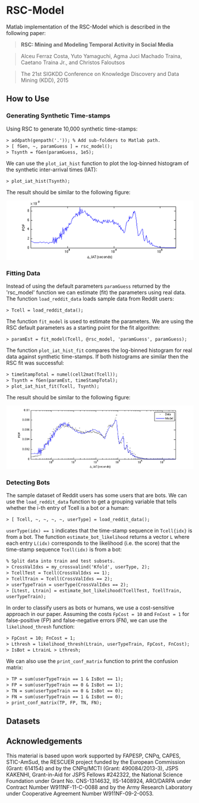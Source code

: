 RSC-Model
=========

Matlab implementation of the RSC-Model which is described in the following paper:

>**RSC: Mining and Modeling Temporal Activity in Social Media**

> Alceu Ferraz Costa, Yuto Yamaguchi, Agma Juci Machado Traina, Caetano Traina Jr., and Christos Faloutsos

> The 21st SIGKDD Conference on Knowledge Discovery and Data Mining (KDD), 2015

How to Use
----------

### Generating Synthetic Time-stamps

Using RSC to generate 10,000 synthetic time-stamps:

```
> addpath(genpath('.')); % Add sub-folders to Matlab path.
> [ fGen, ~, paramGuess ] = rsc_model();
> Tsynth = fGen(paramGuess, 1e5);
```

We can use the `plot_iat_hist` function to plot the log-binned histogram of the synthetic inter-arrival times (IAT):

```
> plot_iat_hist(Tsynth);
```

The result should be similar to the following figure:

![Log-Binned Histogram](/doc/synth_log_bin_hist.png?raw=true "Log-Binned Histogram")

### Fitting Data

Instead of using the default parameters `paramGuess` returned by the 'rsc_model' function we can estimate (fit) the parameters using real data. The function `load_reddit_data` loads sample data from Reddit users:

```
> Tcell = load_reddit_data();
```

The function `fit_model` is used to estimate the parameters. We are using the RSC default parameters as a starting point for the fit algorithm:
```
> paramEst = fit_model(Tcell, @rsc_model, 'paramGuess', paramGuess);
```

The function `plot_iat_hist_fit` compares the log-binned histogram for real data against synthetic time-stamps. If both histograms are similar then the RSC fit was successful:

```
> timeStampTotal = numel(cell2mat(Tcell));
> Tsynth = fGen(paramEst, timeStampTotal);
> plot_iat_hist_fit(Tcell, Tsynth);
```

The result should be similar to the following figure:

![Log-Binned Histogram](/doc/synth_log_bin_hist_fit.png?raw=true "Log-Binned Histogram Fit")

### Detecting Bots

The sample dataset of Reddit users has some users that are bots. We can use the `load_reddit_data` function to get a grouping variable that tells whether the i-th entry of Tcell is a bot or a human:

```
> [ Tcell, ~, ~, ~, ~, userType] = load_reddit_data();
```

`userType(idx) == 1` indicates that the time-stamp sequence in `Tcell{idx}` is from a bot. The function `estimate_bot_likelihood` returns a vector `L` where each entry `L(idx)` corresponds to the likelihood (i.e. the score) that the time-stamp sequence `Tcell(idx)` is from a bot:

```
% Split data into train and test subsets.
> CrossValIdxs = my_crossvalind('Kfold', userType, 2);
> TcellTest = Tcell(CrossValIdxs == 1);
> TcellTrain = Tcell(CrossValIdxs == 2);
> userTypeTrain = userType(CrossValIdxs == 2);
> [Ltest, Ltrain] = estimate_bot_likelihood(TcellTest, TcellTrain, userTypeTrain);
```

In order to classify users as bots or humans, we use a cost-sensitive approach in our paper. Assuming the costs `FpCost = 10` and `FnCost = 1` for false-positive (FP) and false-negative errors (FN), we can use the `likelihood_thresh` function:

```
> FpCost = 10; FnCost = 1;
> Lthresh = likelihood_thresh(Ltrain, userTypeTrain, FpCost, FnCost);
> IsBot = LtrainL > Lthresh;
```

We can also use the `print_conf_matrix` function to print the confusion matrix:

```
> TP = sum(userTypeTrain == 1 & IsBot == 1);
> FP = sum(userTypeTrain == 0 & IsBot == 1);
> TN = sum(userTypeTrain == 0 & IsBot == 0);
> FN = sum(userTypeTrain == 1 & IsBot == 0);
> print_conf_matrix(TP, FP, TN, FN);
```

Datasets
--------



Acknowledgements
----------------

This material is based upon work supported by
FAPESP,
CNPq,
CAPES,
STIC-AmSud,
the RESCUER project funded by the European Commission
(Grant: 614154) and by the CNPq/MCTI (Grant: 490084/2013-3),
JSPS KAKENHI, Grant-in-Aid for JSPS Fellows #242322,
the National Science Foundation under Grant No. CNS-1314632, IIS-1408924,
ARO/DARPA under Contract Number W911NF-11-C-0088
and by the Army Research Laboratory under Cooperative Agreement Number W911NF-09-2-0053.
